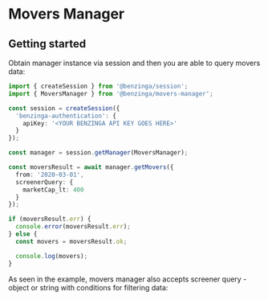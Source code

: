 # Movers Manager

## Getting started

Obtain manager instance via session and then you are able to query movers data:

```ts
import { createSession } from '@benzinga/session';
import { MoversManager } from '@benzinga/movers-manager';

const session = createSession({
  'benzinga-authentication': {
    apiKey: '<YOUR BENZINGA API KEY GOES HERE>'
  }
});

const manager = session.getManager(MoversManager);

const moversResult = await manager.getMovers({
  from: '2020-03-01',
  screenerQuery: {
    marketCap_lt: 400
  }
});

if (moversResult.err) {
  console.error(moversResult.err);
} else {
  const movers = moversResult.ok;

  console.log(movers);
}
```

As seen in the example, movers manager also accepts screener query - object or string with conditions for filtering data:

